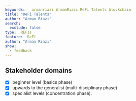 ```yaml
---
keywords:   armanriazi ArmanRiazi ReFi Talents blockchain
title: "ReFi Talents"
author: "Arman Riazi"
search:
  exclude: false
type:  REFIs
feature:  ReFi
author: "Arman Riazi"
show:
  - feedback
---
```


## Stakeholder domains

- [x] beginner level (basics phase)
- [x] upwards to the generalist (multi-disciplinary phase)
- [x] specialist levels (concentration phase).